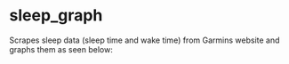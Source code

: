 # sleep_graph

Scrapes sleep data (sleep time and wake time) from Garmins website and graphs them as seen below:
